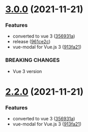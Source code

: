 # [3.0.0](https://github.com/kouts/vue-modal/compare/v2.1.1...v3.0.0) (2021-11-21)


### Features

* converted to vue 3 ([356931a](https://github.com/kouts/vue-modal/commit/356931ac81fb48590b96904b26df4264497794c1))
* release ([961ce2c](https://github.com/kouts/vue-modal/commit/961ce2c7cef08e5c551af5cfc8463168a1eba219))
* vue-modal for Vue.js 3 ([913fa21](https://github.com/kouts/vue-modal/commit/913fa2177eaa4fa330821b6505e539a8d8d82e75))


### BREAKING CHANGES

* Vue 3 version

# [2.2.0](https://github.com/kouts/vue-modal/compare/v2.1.1...v2.2.0) (2021-11-21)


### Features

* converted to vue 3 ([356931a](https://github.com/kouts/vue-modal/commit/356931ac81fb48590b96904b26df4264497794c1))
* vue-modal for Vue.js 3 ([913fa21](https://github.com/kouts/vue-modal/commit/913fa2177eaa4fa330821b6505e539a8d8d82e75))

